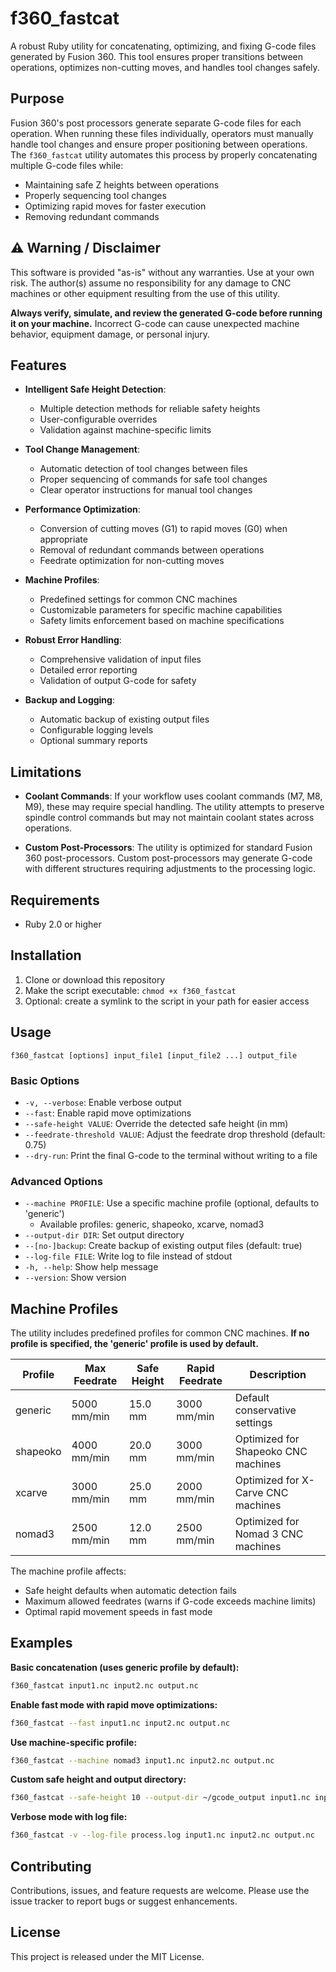 # f360_fastcat

A robust Ruby utility for concatenating, optimizing, and fixing G-code files generated by Fusion 360. This tool ensures proper transitions between operations, optimizes non-cutting moves, and handles tool changes safely.

## Purpose

Fusion 360's post processors generate separate G-code files for each operation. When running these files individually, operators must manually handle tool changes and ensure proper positioning between operations. The `f360_fastcat` utility automates this process by properly concatenating multiple G-code files while:

- Maintaining safe Z heights between operations
- Properly sequencing tool changes
- Optimizing rapid moves for faster execution
- Removing redundant commands

## ⚠️ Warning / Disclaimer

This software is provided "as-is" without any warranties. Use at your own risk. The author(s) assume no responsibility for any damage to CNC machines or other equipment resulting from the use of this utility. 

**Always verify, simulate, and review the generated G-code before running it on your machine.** Incorrect G-code can cause unexpected machine behavior, equipment damage, or personal injury.

## Features

- **Intelligent Safe Height Detection**:
  - Multiple detection methods for reliable safety heights
  - User-configurable overrides
  - Validation against machine-specific limits

- **Tool Change Management**:
  - Automatic detection of tool changes between files
  - Proper sequencing of commands for safe tool changes
  - Clear operator instructions for manual tool changes

- **Performance Optimization**:
  - Conversion of cutting moves (G1) to rapid moves (G0) when appropriate
  - Removal of redundant commands between operations
  - Feedrate optimization for non-cutting moves

- **Machine Profiles**:
  - Predefined settings for common CNC machines
  - Customizable parameters for specific machine capabilities
  - Safety limits enforcement based on machine specifications

- **Robust Error Handling**:
  - Comprehensive validation of input files
  - Detailed error reporting
  - Validation of output G-code for safety

- **Backup and Logging**:
  - Automatic backup of existing output files
  - Configurable logging levels
  - Optional summary reports

## Limitations

- **Coolant Commands**: If your workflow uses coolant commands (M7, M8, M9), these may require special handling. The utility attempts to preserve spindle control commands but may not maintain coolant states across operations.

- **Custom Post-Processors**: The utility is optimized for standard Fusion 360 post-processors. Custom post-processors may generate G-code with different structures requiring adjustments to the processing logic.

## Requirements

- Ruby 2.0 or higher

## Installation

1. Clone or download this repository
2. Make the script executable: `chmod +x f360_fastcat`
3. Optional: create a symlink to the script in your path for easier access

## Usage

```
f360_fastcat [options] input_file1 [input_file2 ...] output_file
```

### Basic Options

- `-v, --verbose`: Enable verbose output
- `--fast`: Enable rapid move optimizations
- `--safe-height VALUE`: Override the detected safe height (in mm)
- `--feedrate-threshold VALUE`: Adjust the feedrate drop threshold (default: 0.75)
- `--dry-run`: Print the final G-code to the terminal without writing to a file

### Advanced Options

- `--machine PROFILE`: Use a specific machine profile (optional, defaults to 'generic')
  - Available profiles: generic, shapeoko, xcarve, nomad3
- `--output-dir DIR`: Set output directory
- `--[no-]backup`: Create backup of existing output files (default: true)
- `--log-file FILE`: Write log to file instead of stdout
- `-h, --help`: Show help message
- `--version`: Show version

## Machine Profiles

The utility includes predefined profiles for common CNC machines. **If no profile is specified, the 'generic' profile is used by default.**

| Profile | Max Feedrate | Safe Height | Rapid Feedrate | Description |
|---------|-------------|------------|---------------|-------------|
| generic | 5000 mm/min | 15.0 mm    | 3000 mm/min   | Default conservative settings |
| shapeoko | 4000 mm/min | 20.0 mm   | 3000 mm/min   | Optimized for Shapeoko CNC machines |
| xcarve | 3000 mm/min  | 25.0 mm    | 2000 mm/min   | Optimized for X-Carve CNC machines |
| nomad3 | 2500 mm/min  | 12.0 mm    | 2500 mm/min   | Optimized for Nomad 3 CNC machines |

The machine profile affects:
- Safe height defaults when automatic detection fails
- Maximum allowed feedrates (warns if G-code exceeds machine limits)
- Optimal rapid movement speeds in fast mode

## Examples

**Basic concatenation (uses generic profile by default):**
```bash
f360_fastcat input1.nc input2.nc output.nc
```

**Enable fast mode with rapid move optimizations:**
```bash
f360_fastcat --fast input1.nc input2.nc output.nc
```

**Use machine-specific profile:**
```bash
f360_fastcat --machine nomad3 input1.nc input2.nc output.nc
```

**Custom safe height and output directory:**
```bash
f360_fastcat --safe-height 10 --output-dir ~/gcode_output input1.nc input2.nc output.nc
```

**Verbose mode with log file:**
```bash
f360_fastcat -v --log-file process.log input1.nc input2.nc output.nc
```

## Contributing

Contributions, issues, and feature requests are welcome. Please use the issue tracker to report bugs or suggest enhancements.

## License

This project is released under the MIT License.
